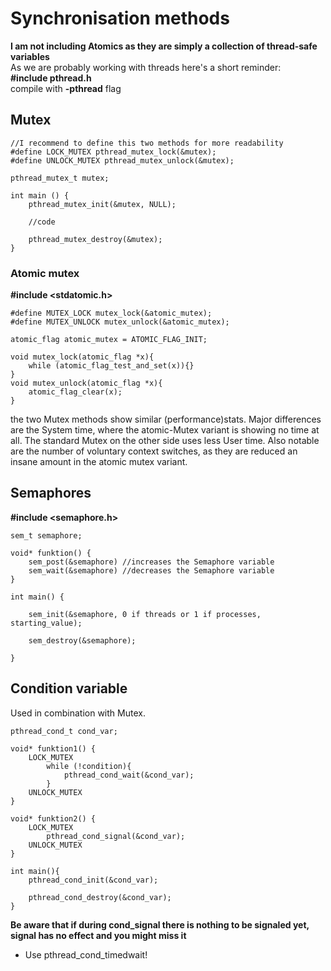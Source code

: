# Synchronisation methods
**I am not including Atomics as they are simply a collection of thread-safe variables** <br />
As we are probably working with threads here's a short reminder: <br />
**#include pthread.h** <br />
compile with **-pthread** flag
## Mutex
```
//I recommend to define this two methods for more readability
#define LOCK_MUTEX pthread_mutex_lock(&mutex);
#define UNLOCK_MUTEX pthread_mutex_unlock(&mutex);

pthread_mutex_t mutex;

int main () {
    pthread_mutex_init(&mutex, NULL);

    //code

    pthread_mutex_destroy(&mutex);
}
```
### Atomic mutex
**#include <stdatomic.h>**
```
#define MUTEX_LOCK mutex_lock(&atomic_mutex);
#define MUTEX_UNLOCK mutex_unlock(&atomic_mutex);

atomic_flag atomic_mutex = ATOMIC_FLAG_INIT;

void mutex_lock(atomic_flag *x){
    while (atomic_flag_test_and_set(x)){}
}
void mutex_unlock(atomic_flag *x){
    atomic_flag_clear(x);
}

```
the two Mutex methods show similar (performance)stats.
Major differences are the System time, where the atomic-Mutex variant is showing no time at all. The standard Mutex on the other side uses less User time.
Also notable are the number of voluntary context switches, as they are reduced an insane amount in the atomic mutex variant.
## Semaphores
**#include <semaphore.h>**
```
sem_t semaphore;

void* funktion() {
    sem_post(&semaphore) //increases the Semaphore variable
    sem_wait(&semaphore) //decreases the Semaphore variable
}

int main() {

    sem_init(&semaphore, 0 if threads or 1 if processes, starting_value);

    sem_destroy(&semaphore);

}
```
## Condition variable
Used in combination with Mutex.
```
pthread_cond_t cond_var;

void* funktion1() {
    LOCK_MUTEX
        while (!condition){
            pthread_cond_wait(&cond_var);
        }
    UNLOCK_MUTEX
}

void* funktion2() {
    LOCK_MUTEX
        pthread_cond_signal(&cond_var);
    UNLOCK_MUTEX
}

int main(){
    pthread_cond_init(&cond_var);

    pthread_cond_destroy(&cond_var);
}
```
**Be aware that if during cond_signal there is nothing to be signaled yet, signal has no effect and you might miss it**
- Use pthread_cond_timedwait!